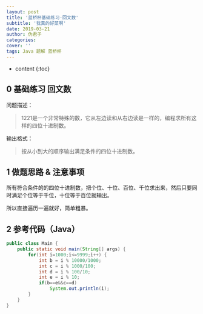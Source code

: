 ```yaml
---
layout: post
title: '蓝桥杯基础练习-回文数'
subtitle: '我真的好菜啊'
date: 2019-03-21
author: 伪君子
categories:
cover: ''
tags: Java 题解 蓝桥杯
---
```


* content
{:toc}


## 0   基础练习 回文数
问题描述：
>1221是一个非常特殊的数，它从左边读和从右边读是一样的，编程求所有这样的四位十进制数。

输出格式：
>按从小到大的顺序输出满足条件的四位十进制数。

## 1 做题思路 & 注意事项
所有符合条件的的四位十进制数，把个位、十位、百位、千位求出来，然后只要同时满足个位等于千位，十位等于百位就输出。

所以直接遍历一遍就好，简单粗暴。

## 2 参考代码（Java）
```Java
public class Main {
    public static void main(String[] args) {
        for(int i=1000;i<=9999;i++) {
	        int b = i % 10000/1000;
	        int c = i % 1000/100;
	        int d = i % 100/10;
	        int e = i % 10;
	        if(b==e&&c==d)
	        	System.out.println(i);
	    }
    }
}
```